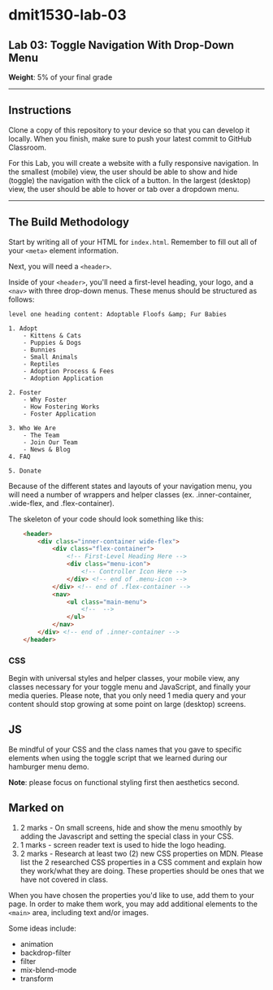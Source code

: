 # dmit1530-lab-03

## Lab 03: Toggle Navigation With Drop-Down Menu

**Weight**: 5% of your final grade

---

## Instructions

Clone a copy of this repository to your device so that you can develop it locally. When you finish, make sure to push your latest commit to GitHub Classroom. 

For this Lab, you will create a website with a fully responsive navigation. In the smallest (mobile) view, the user should be able to show and hide (toggle) the navigation with the click of a button. In the largest (desktop) view, the user should be able to hover or tab over a dropdown menu. 

---

## The Build Methodology

Start by writing all of your HTML for ``index.html``. Remember to fill out all of your ``<meta>`` element information.

Next, you will need a ``<header>``. 

Inside of your ``<header>``, you'll need a first-level heading, your logo, and a ``<nav>`` with three drop-down menus. These menus should be structured as follows: 

    level one heading content: Adoptable Floofs &amp; Fur Babies

    1. Adopt
        - Kittens & Cats
        - Puppies & Dogs
        - Bunnies
        - Small Animals
        - Reptiles
        - Adoption Process & Fees
        - Adoption Application
    
    2. Foster
        - Why Foster
        - How Fostering Works
        - Foster Application
    
    3. Who We Are
        - The Team
        - Join Our Team
        - News & Blog
    4. FAQ

    5. Donate

Because of the different states and layouts of your navigation menu, you will need a number of wrappers and helper classes (ex. .inner-container, .wide-flex, and .flex-container).

The skeleton of your code should look something like this:

```HTML
	<header>
        <div class="inner-container wide-flex">
            <div class="flex-container">
                <!-- First-Level Heading Here -->
                <div class="menu-icon">
                    <!-- Controller Icon Here -->
                </div> <!-- end of .menu-icon -->
            </div> <!-- end of .flex-container -->
            <nav>
                <ul class="main-menu">
                    <!--  -->
                </ul>
            </nav> 
        </div> <!-- end of .inner-container -->
    </header>
```

### CSS
Begin with universal styles and helper classes, your mobile view, any classes necessary for your toggle menu and JavaScript, and finally your media queries. Please note, that you only need 1 media query and your content should stop growing at some point on large (desktop) screens.   

## JS
Be mindful of your CSS and the class names that you gave to specific elements when using the toggle script that we learned during our hamburger menu demo. 

**Note**: please focus on functional styling first then aesthetics second.

## Marked on
1. 2 marks - On small screens, hide and show the menu smoothly by adding the Javascript and setting the special class in your CSS.
2. 1 marks - screen reader text is used to hide the logo heading.
3. 2 marks - Research at least two (2) new CSS properties on MDN. Please list the 2 researched CSS properties in a CSS comment and explain how they work/what they are doing. These properties should be ones that we have not covered in class. 

When you have chosen the properties you'd like to use, add them to your page. In order to make them work, you may add additional elements to the `<main>` area, including text and/or images.

Some ideas include:

* animation
* backdrop-filter
* filter
* mix-blend-mode
* transform
